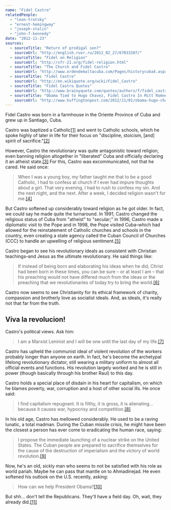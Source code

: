 ```yaml
---
name: "Fidel Castro"
relatedPeople:
  - "leon-trotsky"
  - "ernest-hemingway"
  - "joseph-stalin"
  - "john-f-kennedy"
date: "2012-11-23"
sources:
  - sourceTitle: "Return of prodigal son?"
    sourceUrl: "http://english.ruvr.ru/2012_02_27/67033207/"
  - sourceTitle: "Fidel on Religion"
    sourceUrl: "http://sfr-21.org/fidel-religion.html"
  - sourceTitle: "The Church and Fidel Castro"
    sourceUrl: "http://www.ordendemaltacuba.com/Pages/historycuba4.aspx"
  - sourceTitle: "Fidel Castro"
    sourceUrl: "http://en.wikiquote.org/wiki/Fidel_Castro"
  - sourceTitle: "Fidel Castro Quotes"
    sourceUrl: "http://www.brainyquote.com/quotes/authors/f/fidel_castro.html"
  - sourceTitle: "Obama Tied to Hugo Chavez, Fidel Castro In Mitt Romney Spanish-Language Ad"
    sourceUrl: "http://www.huffingtonpost.com/2012/11/01/obama-hugo-chavez-mitt-romney_n_2055927.html"
---
```


Fidel Castro was born in a farmhouse in the Oriente Province of Cuba and grew up in Santiago, Cuba.

Castro was baptized a Catholic<a class="source-citation" href="#http://english.ruvr.ru/2012_02_27/67033207/" title="Return of prodigal son?">[1]</a> and went to Catholic schools, which he spoke highly of later in life for their focus on "discipline, stoicism, [and] spirit of sacrifice."<a class="source-citation" href="#http://sfr-21.org/fidel-religion.html" title="Fidel on Religion">[2]</a>

However, Castro the revolutionary was quite antagonistic toward religion, even banning religion altogether in "liberated" Cuba and officially declaring it an atheist state.<a class="source-citation" href="#http://www.ordendemaltacuba.com/Pages/historycuba4.aspx" title="The Church and Fidel Castro">[3]</a> For this, Castro was excommunicated, not that he cared. He said once:

>When I was a young boy, my father taught me that to be a good Catholic, I had to confess at church if I ever had impure thoughts about a girl. That very evening, I had to rush to confess my sin. And the next night, and the next. After a week, I decided religion wasn't for me.<a class="source-citation" href="#http://en.wikiquote.org/wiki/Fidel_Castro" title="Fidel Castro">[4]</a>

But Castro softened up considerably toward religion as he got older. In fact, we could say he made quite the turnaround. In 1991, Castro changed the religious status of Cuba from "atheist" to "secular;" in 1996, Castro made a diplomatic visit to the Pope and in 1998, the Pope visited Cuba–which had allowed for the reinstatement of Catholic churches and schools in the country, even creating a state agency called the Cuban Council of Churches (CCC) to handle an upwelling of religious sentiment.<a class="source-citation" href="#http://www.ordendemaltacuba.com/Pages/historycuba4.aspx" title="The Church and Fidel Castro">[5]</a>

Castro began to see his revolutionary ideals as consistent with Christian teachings–and Jesus as the ultimate revolutionary. He said things like:

>If instead of being born and elaborating his ideas when he did, Christ had been born in these times, you can be sure – or at least I am – that his preaching would not have differed much from the ideas or the preaching that we revolutionaries of today try to bring the world.<a class="source-citation" href="#http://sfr-21.org/fidel-religion.html" title="Fidel on Religion">[6]</a>

Castro now seems to see Christianity for its ethical framework of charity, compassion and brotherly love as socialist ideals. And, as ideals, it's really not that far from the truth.


## Viva la revolucion!

Castro's political views. Ask him:

>I am a Marxist Leninist and I will be one until the last day of my life.<a class="source-citation" href="#http://www.brainyquote.com/quotes/authors/f/fidel_castro.html" title="Fidel Castro Quotes">[7]</a>

Castro has upheld the communist ideal of violent revolution of the workers probably longer than anyone on earth. In fact, he's become the archetypal lifelong revolutionary dictator, still wearing a military uniform to almost all official events and functions. His revolution largely worked and he is still in power (though basically through his brother Raul) to this day.

Castro holds a special place of disdain in his heart for capitalism, on which he blames poverty, war, corruption and a host of other social ills. He once said:

>I find capitalism repugnant. It is filthy, it is gross, it is alienating… because it causes war, hypocrisy and competition.<a class="source-citation" href="#http://www.brainyquote.com/quotes/authors/f/fidel_castro.html" title="Fidel Castro Quotes">[8]</a>

In his old age, Castro has mellowed considerably. He used to be a raving lunatic, a total madman. During the Cuban missile crisis, he might have been the closest a person has ever come to eradicating the human race, saying:

>I propose the immediate launching of a nuclear strike on the United States. The Cuban people are prepared to sacrifice themselves for the cause of the destruction of imperialism and the victory of world revolution.<a class="source-citation" href="#http://en.wikiquote.org/wiki/Fidel_Castro" title="Fidel Castro">[9]</a>

Now, he's an old, sickly man who seems to not be satisfied with his role as world pariah. Maybe he can pass that mantle on to Ahmadinejad. He even softened his outlook on the U.S. recently, asking:

>How can we help President Obama?<a class="source-citation" href="#http://www.brainyquote.com/quotes/authors/f/fidel_castro.html" title="Fidel Castro Quotes">[10]</a>

But shh… don't tell the Republicans. They'll have a field day. Oh, wait, they already did.<a class="source-citation" href="#http://www.huffingtonpost.com/2012/11/01/obama-hugo-chavez-mitt-romney_n_2055927.html" title="Obama Tied to Hugo Chavez, Fidel Castro In Mitt Romney Spanish-Language Ad">[11]</a>